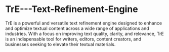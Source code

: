 # TrE---Text-Refinement-Engine
TrE is a powerful and versatile text refinement engine designed to enhance and optimize textual content across a wide range of applications and industries. With a focus on improving text quality, clarity, and relevance, TrE is an indispensable tool for writers, editors, content creators, and businesses seeking to elevate their textual materials.
